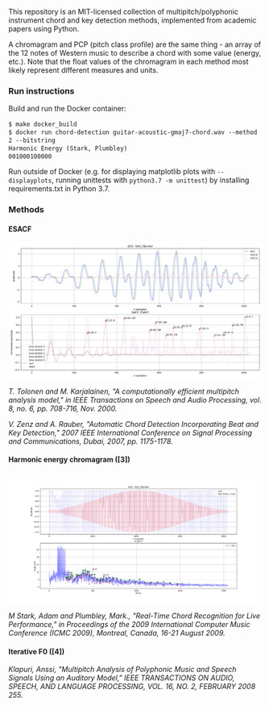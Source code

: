 This repository is an MIT-licensed collection of multipitch/polyphonic instrument chord and key detection methods, implemented from academic papers using Python.

A chromagram and PCP (pitch class profile) are the same thing - an array of the 12 notes of Western music to describe a chord with some value (energy, etc.). Note that the float values of the chromagram in each method most likely represent different measures and units.

### Run instructions

Build and run the Docker container:

```
$ make docker_build
$ docker run chord-detection guitar-acoustic-gmaj7-chord.wav --method 2 --bitstring
Harmonic Energy (Stark, Plumbley)
001000100000
```

Run outside of Docker (e.g. for displaying matplotlib plots with `--displayplots`, running unittests with `python3.7 -m unittest`) by installing requirements.txt in Python 3.7.

### Methods

#### ESACF

![esacf](.github/esacf_demo.png)

_T. Tolonen and M. Karjalainen, "A computationally efficient multipitch analysis model," in IEEE Transactions on Speech and Audio Processing, vol. 8, no. 6, pp. 708-716, Nov. 2000._

_V. Zenz and A. Rauber, "Automatic Chord Detection Incorporating Beat and Key Detection," 2007 IEEE International Conference on Signal Processing and Communications, Dubai, 2007, pp. 1175-1178._

#### Harmonic energy chromagram ([3])

![harmeng](.github/harmeng_demo.png)

_M Stark, Adam and Plumbley, Mark., "Real-Time Chord Recognition for Live Performance," in Proceedings of the 2009 International Computer Music Conference (ICMC 2009), Montreal, Canada, 16-21 August 2009._

#### Iterative F0 ([4])

_Klapuri, Anssi, "Multipitch Analysis of Polyphonic Music and Speech Signals Using an Auditory Model," IEEE TRANSACTIONS ON AUDIO, SPEECH, AND LANGUAGE PROCESSING, VOL. 16, NO. 2, FEBRUARY 2008 255._
